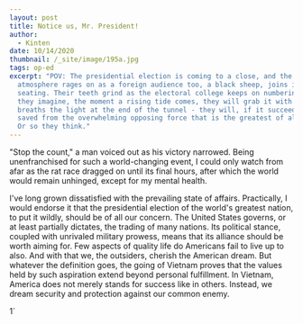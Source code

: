 ```yaml
---
layout: post
title: Notice us, Mr. President!
author:
  - Kinten
date: 10/14/2020
thumbnail: /_site/image/195a.jpg
tags: op-ed
excerpt: "POV: The presidential election is coming to a close, and the charged
  atmosphere rages on as a foreign audience too, a black sheep, joins in the
  seating. Their teeth grind as the electoral college keeps on numbering. Then,
  they imagine, the moment a rising tide comes, they will grab it with dire
  breaths the light at the end of the tunnel - they will, if it succeeds, be
  saved from the overwhelming opposing force that is the greatest of all evils.
  Or so they think."
---
```

"Stop the count," a man voiced out as his victory narrowed. Being unenfranchised for such a world-changing  event, I could only watch from afar as the rat race dragged on until its final hours, after which the world would remain unhinged, except for my mental health. 

I've long grown dissatisfied with the prevailing state of affairs. Practically, I would endorse it that the presidential election of the world's greatest nation, to put it wildly, should be of all our concern. The United States governs, or at least partially dictates, the trading of many nations. Its political stance, coupled with unrivaled military prowess, means that its alliance should be worth aiming for. Few aspects of quality life do Americans fail to live up to also. And with that we, the outsiders, cherish the American dream. But whatever the definition goes, the going of Vietnam proves that the values held by such aspiration extend beyond personal fulfillment. In Vietnam, America does not merely stands for success like in others. Instead, we dream security and protection against our common enemy.

1`
